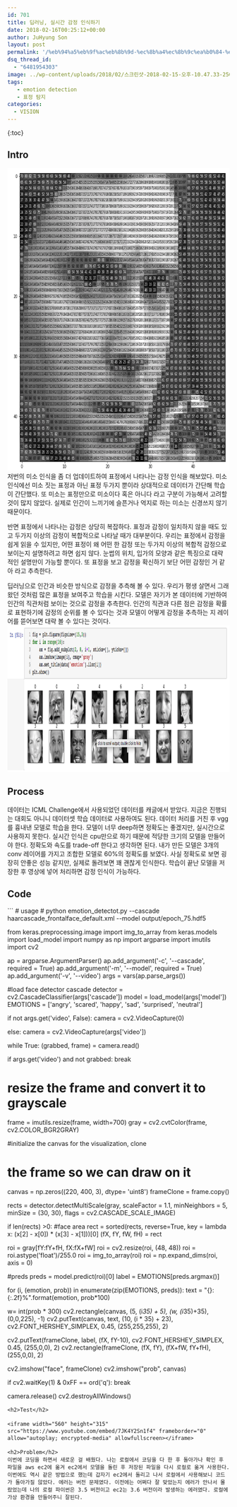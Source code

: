 ```yaml
---
id: 701
title: 딥러닝, 실시간 감정 인식하기
date: 2018-02-16T00:25:12+00:00
author: JuHyung Son
layout: post
permalink: '/%eb%94%a5%eb%9f%ac%eb%8b%9d-%ec%8b%a4%ec%8b%9c%ea%b0%84-%ea%b0%90%ec%a0%95-%ec%9d%b8%ec%8b%9d%ed%95%98%ea%b8%b0/'
dsq_thread_id:
  - "6481954303"
image: ../wp-content/uploads/2018/02/스크린샷-2018-02-15-오후-10.47.33-250x250.png
tags:
   - emotion detection
   - 표정 탐지
categories:
  - VISION
---
```

{:toc}
<h2>Intro</h2>
<img class="aligncenter size-full wp-image-702" src="../wp-content/uploads/2018/02/스크린샷-2018-02-15-오후-10.47.33.png" alt="" width="705" height="684" />
저번의 미소 인식을 좀 더 업데이트하여 표정에서 나타나는 감정 인식을 해보았다. 미소 인식에선 미소 짓는 표정과 아닌 표정 두가지 뿐이라 상대적으로 데이터가 간단해 학습이 간단했다. 또 미소는 표정만으로 미소이다 혹은 아니다 라고 구분이 가능해서 고려할 것이 많지 않았다. 실제로 인간이 느끼기에 슬픈거나 억지로 하는 미소는 신경쓰지 않기 때문이다.

반면 표정에서 나타나는 감정은 상당히 복잡하다. 표정과 감정이 일치하지 않을 때도 있고 두가지 이상의 감정이 복합적으로 나타날 때가 대부분이다. 우리는 표정에서 감정을 쉽게 읽을 수 있지만, 어떤 표정이 왜 어떤 한 감정 또는 두가지 이상의 복합적 감정으로 보이는지 설명하려고 하면 쉽지 않다. 눈썹의 위치, 입가의 모양과 같은 특징으로 대략 적인 설명만이 가능할 뿐이다. 또 표정을 보고 감정을 확신하기 보단 어떤 감정인 거 같아 라고 추측한다.

딥러닝으로 인간과 비슷한 방식으로 감정을 추측해 볼 수 있다. 우리가 평생 살면서 그래 왔던 것처럼 많은 표정을 보여주고 학습을 시킨다. 모델은 자기가 본 데이터에 기반하여 인간의 직관처럼 보이는 것으로 감정을 추측한다. 인간의 직관과 다른 점은 감정을 확률로 표현하기에 감정의 순위를 볼 수 있다는 것과 모델이 어떻게 감정을 추측하는 지 레이어를 뜯어보면 대략 볼 수 있다는 것이다.
<img class="aligncenter size-full wp-image-703" src="../wp-content/uploads/2018/02/스크린샷-2018-02-15-오후-10.46.25.png" alt="" width="1108" height="332" />
<h2>Process</h2>
데이터는 ICML Challenge에서 사용되었던 데이터를 캐글에서 받았다. 지금은 진행되는 대회도 아니니 데이터셋 학습 데이터로 사용하여도 된다. 데이터 처리를 거친 후 vgg를 흉내낸 모델로 학습을 한다. 모델이 너무 deep하면 정확도는 좋겠지만, 실시간으로 사용하지 못한다. 실시간 인식은 cpu만으로 하기 때문에 적당한 크기의 모델을 만들어야 한다. 정확도와 속도를 trade-off 한다고 생각하면 된다. 내가 만든 모델은 3개의 conv 레이어를 가지고 조합한 모델로 60%의 정확도를 보였다. 사실 정확도로 보면 굉장히 안좋은 성능 같지만, 실제로 돌려보면 꽤 괜찮게 인식한다. 학습이 끝난 모델을 저장한 후 영상에 넣어 처리하면 감정 인식이 가능하다.
<h2>Code</h2>
```
# usage
# python emotion_detectot.py --cascade haarcascade_frontalface_default.xml --model output/epoch_75.hdf5

from keras.preprocessing.image import img_to_array
from keras.models import load_model
import numpy as np
import argparse
import imutils
import cv2

ap = argparse.ArgumentParser()
ap.add_argument('-c', '--cascade', required = True)
ap.add_argument('-m', '--model', required = True)
ap.add_argument('-v', '--video')
args = vars(ap.parse_args())

#load face detector cascade
detector = cv2.CascadeClassifier(args['cascade'])
model = load_model(args['model'])
EMOTIONS = ['angry', 'scared', 'happy', 'sad', 'surprised', 'neutral']

if not args.get('video', False):
camera = cv2.VideoCapture(0)

else:
camera = cv2.VideoCapture(args['video'])

while True:
(grabbed, frame) = camera.read()

if args.get('video') and not grabbed:
break
# resize the frame and convert it to grayscale
frame = imutils.resize(frame, width=700)
gray = cv2.cvtColor(frame, cv2.COLOR_BGR2GRAY)

#initialize the canvas for the visualization, clone
# the frame so we can draw on it
canvas = np.zeros((220, 400, 3), dtype= 'uint8')
frameClone = frame.copy()

rects = detector.detectMultiScale(gray, scaleFactor = 1.1,
minNeighbors = 5, minSize = (30, 30),
flags = cv2.CASCADE_SCALE_IMAGE)

if len(rects) >0:
#face area
rect = sorted(rects, reverse=True, key = lambda x: (x[2] - x[0]) * (x[3] - x[1]))[0]
(fX, fY, fW, fH) = rect

roi = gray[fY:fY+fH, fX:fX+fW]
roi = cv2.resize(roi, (48, 48))
roi = roi.astype('float')/255.0
roi = img_to_array(roi)
roi = np.expand_dims(roi, axis = 0)

#preds
preds = model.predict(roi)[0]
label = EMOTIONS[preds.argmax()]

for (i, (emotion, prob)) in enumerate(zip(EMOTIONS, preds)):
text = "{}: {:.2f}%".format(emotion, prob*100)

w= int(prob * 300)
cv2.rectangle(canvas, (5, (i*35) + 5),
(w, (i*35)+35), (0,0,225), -1)
cv2.putText(canvas, text, (10, (i * 35) + 23),
cv2.FONT_HERSHEY_SIMPLEX, 0.45, (255,255,255), 2)

cv2.putText(frameClone, label, (fX, fY-10), cv2.FONT_HERSHEY_SIMPLEX, 0.45, (255,0,0), 2)
cv2.rectangle(frameClone, (fX, fY), (fX+fW, fY+fH),(255,0,0), 2)

cv2.imshow("face", frameClone)
cv2.imshow("prob", canvas)

if cv2.waitKey(1) & 0xFF == ord('q'):
break

camera.release()
cv2.destroyAllWindows()
```
<h2>Test</h2>

<iframe width="560" height="315" src="https://www.youtube.com/embed/7JK4Y2Sn1f4" frameborder="0" allow="autoplay; encrypted-media" allowfullscreen></iframe>

<h2>Problem</h2>
이번에 코딩을 하면서 새로운 걸 배웠다. 나는 로컬에서 코딩을 다 한 후 돌아가나 확인 후 파일을 aws ec2에 옮겨 ec2에서 모델을 돌린 후 저장된 파일을 다시 로컬로 옮겨 사용한다. 이번에도 역시 같은 방법으로 했는데 갑자기 ec2에서 돌리고 나서 로컬에서 사용해보니 코드가 돌아가질 않았다. 에러는 버전 문제였다. 이전에는 어쩌다 잘 맞았는지 에러가 안나서 몰랐었는데 나의 로컬 파이썬은 3.5 버전이고 ec2는 3.6 버전이라 발생하는 에러였다. 로컬에 가상 환경을 만들어주니 잘된다.
